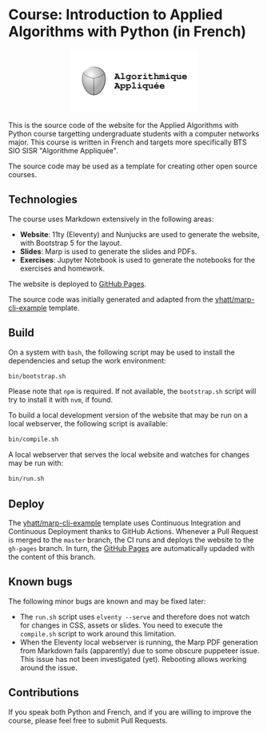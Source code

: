 # Course: Introduction to Applied Algorithms with Python (in French)

<div style="margin: auto; text-align: center;">
  <a href="https://loic-yvonnet.github.io/algo-appliquee/">
    <img src="https://raw.githubusercontent.com/loic-yvonnet/algo-appliquee/master/assets/logo.png" width="50%" />
  </a>
</div>

This is the source code of the website for the Applied Algorithms with Python course targetting undergraduate students with a computer networks major. This course is written in French and targets more specifically BTS SIO SISR "Algorithme Appliquée".

The source code may be used as a template for creating other open source courses.

## Technologies

The course uses Markdown extensively in the following areas:
* **Website**: 11ty (Eleventy) and Nunjucks are used to generate the website, with Bootstrap 5 for the layout.
* **Slides**: Marp is used to generate the slides and PDFs.
* **Exercises**: Jupyter Notebook is used to generate the notebooks for the exercises and homework.

The website is deployed to [GitHub Pages](https://loic-yvonnet.github.io/algo-appliquee/).

The source code was initially generated and adapted from the [yhatt/marp-cli-example](https://github.com/yhatt/marp-cli-example) template.

## Build

On a system with `bash`, the following script may be used to install the dependencies and setup the work environment:
```sh
bin/bootstrap.sh
```

Please note that `npm` is required. If not available, the `bootstrap.sh` script will try to install it with `nvm`, if found.

To build a local development version of the website that may be run on a local webserver, the following script is available:
```sh
bin/compile.sh
```

A local webserver that serves the local website and watches for changes may be run with:
```sh
bin/run.sh
```

## Deploy

The [yhatt/marp-cli-example](https://github.com/yhatt/marp-cli-example) template uses Continuous Integration and Continuous Deployment thanks to GitHub Actions. Whenever a Pull Request is merged to the `master` branch, the CI runs and deploys the website to the `gh-pages` branch. In turn, the [GitHub Pages](https://loic-yvonnet.github.io/algo-appliquee/) are automatically updaded with the content of this branch.

## Known bugs

The following minor bugs are known and may be fixed later:
* The `run.sh` script uses `elventy --serve` and therefore does not watch for changes in CSS, assets or slides. You need to execute the `compile.sh` script to work around this limitation.
* When the Eleventy local webserver is running, the Marp PDF generation from Markdown fails (apparently) due to some obscure puppeteer issue. This issue has not been investigated (yet). Rebooting allows working around the issue.

## Contributions

If you speak both Python and French, and if you are willing to improve the course, please feel free to submit Pull Requests.